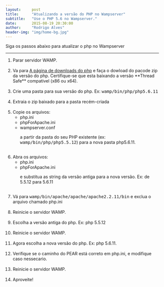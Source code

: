 ```yaml
---
layout:     post
title:      "Atualizando a versão do PHP no Wampserver"
subtitle:   "Use o PHP 5.6 no Wampserver."
date:       2015-08-19 20:30:00
author:     "Rodrigo Alves"
header-img: "img/home-bg.jpg"
---
```


<p>Siga os passos abaixo para atualizar o php no Wampserver</p>
<hr>

<ol>
<li> Parar servidor WAMP.</li><br>

<li>Va para <a href="http://windows.php.net/qa/">A página de downloads do php</a> e faça o dowload do pacode zip da versão do php. Certifique-se que esta baixando a versão  **Thread Safe** compativel (x86 ou x64).</li><br>

<li>Crie uma pasta para sua versão do php. Ex: <samp>wamp/bin/php/php5.6.11</samp></li><br>

<li>Extraia o zip baixado para a pasta recém-criada</li><br>

<li>Copie os arquivos:
	<ul>
  <li>php.ini</li>
  <li>phpForApache.ini</li>
  <li>wampserver.conf</li>
  <p>a partir da pasta do seu PHP existente (ex: <samp>wamp/bin/php/php5.5.12</samp>) para a nova pasta php5.6.11.</p>
	</ul></li><br>
<li>Abra os arquivos:
<ul>
  <li>php.ini</li>
  <li>phpForApache.ini</li>
  <p>e substitua as string da versão antiga para a nova versão. Ex: de 5.5.12 para 5.6.11</p>
</ul></li><br>
<li>Vá para <samp>wamp/bin/apache/apache/apache2.2.11/bin</samp> e exclua o arquivo chamado php.ini</li>
<br>
<li>Reinicie o servidor WAMP.</li>
<br><li>Escolha a versão antiga do php. Ex: php 5.5.12</li>
<br><li>Reinicie o servidor WAMP.</li>
<br><li>Agora escolha a nova versão do php. Ex: php 5.6.11.</li>
<br><li>Verifique se o caminho do PEAR está correto em php.ini,  e modifique caso nessecario.</li>
<br><li>Reinicie o servidor WAMP.</li>
<br><li>Aproveite!</li>
</ol>
